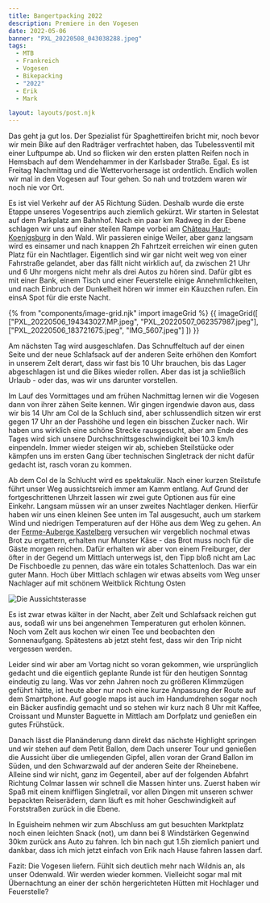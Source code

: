```yaml
---
title: Bangertpacking 2022
description: Premiere in den Vogesen 
date: 2022-05-06
banner: "PXL_20220508_043038288.jpeg"
tags:
  - MTB
  - Frankreich
  - Vogesen
  - Bikepacking
  - "2022"
  - Erik
  - Mark

layout: layouts/post.njk
---
```


Das geht ja gut los. Der Spezialist für Spaghettireifen bricht mir, noch bevor wir mein Bike auf den Radträger verfrachtet haben, das Tubelessventil mit einer Luftpumpe ab. Und so flicken wir den ersten platten Reifen noch in Hemsbach auf dem Wendehammer in der Karlsbader Straße. Egal. Es ist Freitag Nachmittag und die Wettervorhersage ist ordentlich. Endlich wollen wir mal in den Vogesen auf Tour gehen. So nah und trotzdem waren wir noch nie vor Ort. 

Es ist viel Verkehr auf der A5 Richtung Süden. Deshalb wurde die erste Etappe unseres Vogesentrips auch ziemlich gekürzt. Wir starten in Selestat auf dem Parkplatz am Bahnhof. Nach ein paar km Radweg in der Ebene schlagen wir uns auf einer steilen Rampe vorbei am [Château Haut-Koenigsburg](https://www.haut-koenigsbourg.fr/) in den Wald. Wir passieren einige Weiler, aber ganz langsam wird es einsamer und nach knappen 2h Fahrtzeit erreichen wir einen guten Platz für ein Nachtlager. Eigentlich sind wir gar nicht weit weg von einer Fahrstraße gelandet, aber das fällt nicht wirklich auf, da zwischen 21 Uhr und 6 Uhr morgens nicht mehr als drei Autos zu hören sind. Dafür gibt es mit einer Bank, einem Tisch und einer Feuerstelle einige Annehmlichkeiten, und nach Einbruch der Dunkelheit hören wir immer ein Käuzchen rufen. Ein einsA Spot für die erste Nacht.

{% from "components/image-grid.njk" import imageGrid %}
{{ imageGrid([
 ["PXL_20220506_194343027.MP.jpeg", "PXL_20220507_062357987.jpeg"],
 ["PXL_20220506_183721675.jpeg", "IMG_5607.jpeg"]
]) }}

Am nächsten Tag wird ausgeschlafen. Das Schnuffeltuch auf der einen Seite und der neue Schlafsack auf der anderen Seite erhöhen den Komfort in unserem Zelt derart, dass wir fast bis 10 Uhr brauchen, bis das Lager abgeschlagen ist und die Bikes wieder rollen. Aber das ist ja schließlich Urlaub - oder das, was wir uns darunter vorstellen.

Im Lauf des Vormittages und am frühen Nachmittag lernen wir die Vogesen dann von ihrer zähen Seite kennen. Wir gingen irgendwie davon aus, dass wir bis 14 Uhr am Col de la Schluch sind, aber schlussendlich sitzen wir erst gegen 17 Uhr an der Passhöhe und legen ein bisschen Zucker nach. Wir haben uns wirklich eine schöne Strecke rausgesucht, aber am Ende des Tages wird sich unsere Durchschnittsgeschwindigkeit bei 10.3 km/h einpendeln. Immer wieder steigen wir ab, schieben Steilstücke oder kämpfen uns im ersten Gang über technischen Singletrack der nicht dafür gedacht ist, rasch voran zu kommen.

Ab dem Col de la Schlucht wird es spektakulär. Nach einer kurzen Steilstufe führt unser Weg aussichtsreich immer am Kamm entlang. Auf Grund der fortgeschrittenen Uhrzeit lassen wir zwei gute Optionen aus für eine Einkehr. Langsam müssen wir an unser zweites Nachtlager denken. Hierfür haben wir uns einen kleinen See unten im Tal ausgesucht, auch um starkem Wind und niedrigen Temperaturen auf der Höhe aus dem Weg zu gehen. An der [Ferme-Auberge Kastelberg](https://www.ferme-auberge-kastelberg.fr/) versuchen wir vergeblich nochmal etwas Brot zu ergattern, erhalten nur Munster Käse - das Brot muss noch für die Gäste morgen reichen. Dafür erhalten wir aber von einem Freiburger, der öfter in der Gegend um Mittlach unterwegs ist, den Tipp bloß nicht am Lac De Fischboedle zu pennen, das wäre ein totales Schattenloch. Das war ein guter Mann. Hoch über Mittlach schlagen wir etwas abseits vom Weg unser Nachlager auf mit schönem Weitblick Richtung Osten

![Die Aussichtsterasse](media/PXL_20220507_182046608.MP.jpeg "Die Aussichtsterasse")

Es ist zwar etwas kälter in der Nacht, aber Zelt und Schlafsack reichen gut aus, sodaß wir uns bei angenehmen Temperaturen gut erholen können. Noch vom Zelt aus kochen wir einen Tee und beobachten den Sonnenaufgang. Spätestens ab jetzt steht fest, dass wir den Trip nicht vergessen werden.

Leider sind wir aber am Vortag nicht so voran gekommen, wie ursprünglich gedacht und die eigentlich geplante Runde ist für den heutigen Sonntag eindeutig zu lang. Was vor zehn Jahren noch zu größeren Klimmzügen geführt hätte, ist heute aber nur noch eine kurze Anpassung der Route auf dem Smartphone. Auf google maps ist auch im Handumdrehen sogar noch ein Bäcker ausfindig gemacht und so stehen wir kurz nach 8 Uhr mit Kaffee, Croissant und Munster Baguette in Mittlach am Dorfplatz und genießen ein gutes Frühstück.

Danach lässt die Planänderung dann direkt das nächste Highlight springen und wir stehen auf dem Petit Ballon, dem Dach unserer Tour und genießen die Aussicht über die umliegenden Gipfel, allen voran der Grand Ballon im Süden, und den Schwarzwald auf der anderen Seite der Rheinebene. Alleine sind wir nicht, ganz im Gegenteil, aber auf der folgenden Abfahrt Richtung Colmar lassen wir schnell die Massen hinter uns. Zuerst haben wir Spaß mit einem kniffligen Singletrail, vor allen Dingen mit unseren schwer bepackten Reiserädern, dann läuft es mit hoher Geschwindigkeit auf Forststraßen zurück in die Ebene.

In Eguisheim nehmen wir zum Abschluss am gut besuchten Marktplatz noch einen leichten Snack (not), um dann bei 8 Windstärken Gegenwind 30km zurück ans Auto zu fahren. Ich bin nach gut 1.5h ziemlich paniert und dankbar, dass ich mich jetzt einfach von Erik nach Hause fahren lassen darf.

Fazit: Die Vogesen liefern. Fühlt sich deutlich mehr nach Wildnis an, als unser Odenwald. Wir werden wieder kommen. Vielleicht sogar mal mit Übernachtung an einer der schön hergerichteten Hütten mit Hochlager und Feuerstelle?

